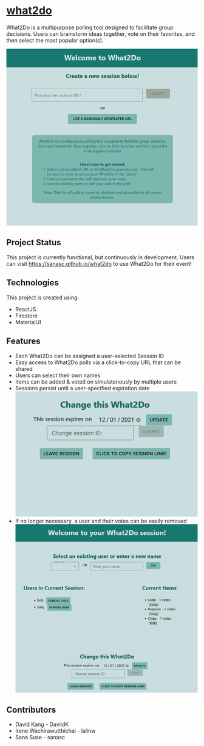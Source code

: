# [what2do](https://sanasc.github.io/what2do)
What2Do is a multipurpose polling tool designed to facilitate group decisions. Users can brainstorm ideas together, vote on their favorites, and then select the most popular option(s).

![Overview of What2Do usage](https://github.com/sanasc/what2do/blob/main/app/misc/Intro.gif)

## Project Status  
This project is currently functional, but continuously in development. Users can visit https://sanasc.github.io/what2do to use What2Do for their event! 

## Technologies
This project is created using:
* ReactJS 
* Firestore
* MaterialUI

## Features
* Each What2Do can be assigned a user-selected Session ID
* Easy access to What2Do polls via a click-to-copy URL that can be shared
* Users can select their own names
* Items can be added & voted on simulatenously by multiple users
* Sessions persist until a user-specified expiration date
![Changing a What2Do expiration date](https://github.com/sanasc/what2do/blob/main/app/misc/ChangeExpiration.gif)
* If no longer necessary, a user and their votes can be easily removed
![Deleting a user in What2Do](https://github.com/sanasc/what2do/blob/main/app/misc/DeletingUser.gif)

## Contributors
* David Kang - DaviidK
* Irene Wachirawutthichai - lalinw
* Sana Suse - sanasc
